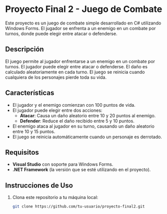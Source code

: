 # Proyecto Final 2 - Juego de Combate

Este proyecto es un juego de combate simple desarrollado en C# utilizando Windows Forms. El jugador se enfrenta a un enemigo en un combate por turnos, donde puede elegir entre atacar o defenderse.

## Descripción

El juego permite al jugador enfrentarse a un enemigo en un combate por turnos. El jugador puede elegir entre atacar o defenderse. El daño es calculado aleatoriamente en cada turno. El juego se reinicia cuando cualquiera de los personajes pierde toda su vida.

## Características

- El jugador y el enemigo comienzan con 100 puntos de vida.
- El jugador puede elegir entre dos acciones:
  - **Atacar**: Causa un daño aleatorio entre 10 y 20 puntos al enemigo.
  - **Defender**: Reduce el daño recibido entre 5 y 10 puntos.
- El enemigo ataca al jugador en su turno, causando un daño aleatorio entre 10 y 15 puntos.
- El juego se reinicia automáticamente cuando un personaje es derrotado.

## Requisitos

- **Visual Studio** con soporte para Windows Forms.
- **.NET Framework** (la versión que se esté utilizando en el proyecto).

## Instrucciones de Uso

1. Clona este repositorio a tu máquina local:
   ```bash
   git clone https://github.com/tu-usuario/proyecto-final2.git
